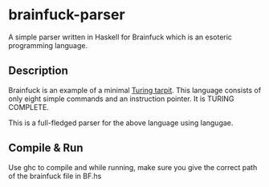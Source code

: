 # brainfuck-parser

A simple parser written in Haskell for Brainfuck which is an esoteric programming language.

## Description

Brainfuck is an example of a minimal [Turing tarpit](https://en.wikipedia.org/wiki/Turing_tarpit). This language consists of only eight simple commands and an instruction pointer. It is TURING COMPLETE.

This is a full-fledged parser for the above language using langugae.

## Compile & Run

Use ghc to compile and while running, make sure you give the correct path of the brainfuck file in BF.hs
